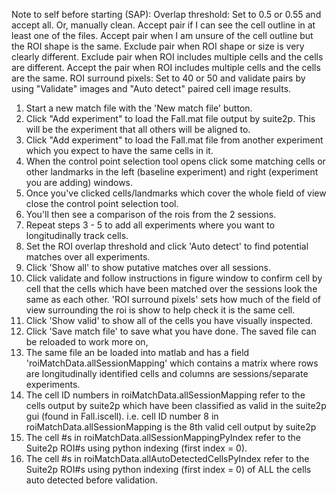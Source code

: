 Note to self before starting (SAP): 
Overlap threshold: Set to 0.5 or 0.55 and accept all. 
Or, manually clean.
Accept pair if I can see the cell outline in at least one of the files.
Accept pair when I am unsure of the cell outline but the ROI shape is the same.
Exclude pair when ROI shape or size is very clearly different. 
Exclude pair when ROI includes multiple cells and the cells are different. 
Accept the pair when ROI includes multiple cells and the cells are the same.
ROI surround pixels: Set to 40 or 50 and validate pairs by using "Validate" images and "Auto detect" paired cell image results.

1) Start a new match file with the 'New match file' button.
2) Click "Add experiment" to load the Fall.mat file output by suite2p.
This will be the experiment that all others will be aligned to.
3) Click "Add experiment" to load the Fall.mat file from another
experiment which you expect to have the same cells in it.
4) When the control point selection tool opens click some matching cells
or other landmarks in the left (baseline experiment) and right
(experiment you are adding) windows.
5) Once you've clicked cells/landmarks which cover the whole field of
view close the control point selection tool.
6) You'll then see a comparison of the rois from the 2 sessions.
7) Repeat steps 3 - 5 to add all experiments where you want to
longitudinally track cells.
8) Set the ROI overlap threshold and click 'Auto detect' to find
potential matches over all experiments.
9) Click 'Show all' to show putative matches over all sessions.
10) Click validate and follow instructions in figure window to confirm
cell by cell that the cells which have been matched over the sessions
look the same as each other. 'ROI surround pixels' sets how much of the
field of view surrounding the roi is show to help check it is the same
cell.
11) Click 'Show valid' to show all of the cells you have visually
inspected.
12) Click 'Save match file' to save what you have done. The saved file
can be reloaded to work more on,
13) The same file an be loaded into matlab and has a field
'roiMatchData.allSessionMapping' which contains a matrix where rows are
longitudinally identified cells and columns are sessions/separate
experiments. 
14) The cell ID numbers in roiMatchData.allSessionMapping refer to the
cells output by suite2p which have been classified as valid in the
suite2p gui (found in Fall.iscell). i.e. cell ID number 8 in
roiMatchData.allSessionMapping is the 8th valid cell output by suite2p
15) The cell #s in roiMatchData.allSessionMappingPyIndex refer to the
Suite2p ROI#s using python indexing (first index = 0).
16) The cell #s in roiMatchData.allAutoDetectedCellsPyIndex refer to the 
Suite2p ROI#s using python indexing (first index = 0) of ALL the cells 
auto detected before validation.
